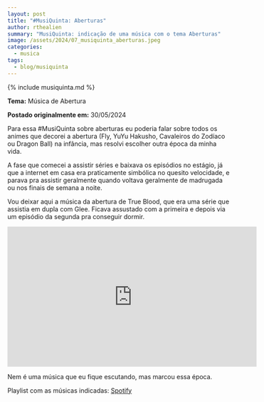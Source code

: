 ```yaml
---
layout: post
title: "#MusiQuinta: Aberturas"
author: rthealien
summary: "MusiQuinta: indicação de uma música com o tema Aberturas"
image: /assets/2024/07_musiquinta_aberturas.jpeg
categories:
  - musica
tags:
  - blog/musiquinta
---
```


{% include musiquinta.md %}

**Tema:** Música de Abertura

**Postado originalmente em:** 30/05/2024

Para essa \#MusiQuinta sobre aberturas eu poderia falar sobre todos os animes que decorei a abertura (Fly, YuYu Hakusho, Cavaleiros do Zodíaco ou Dragon Ball) na infância, mas resolvi escolher outra época da minha vida.

A fase que comecei a assistir séries e baixava os episódios no estágio, já que a internet em casa era praticamente simbólica no quesito velocidade, e parava pra assistir geralmente quando voltava geralmente de madrugada ou nos finais de semana a noite.

Vou deixar aqui a música da abertura de True Blood, que era uma série que assistia em dupla com Glee. Ficava assustado com a primeira e depois via um episódio da segunda pra conseguir dormir.

<iframe width="560" height="315" src="https://www.youtube-nocookie.com/embed/sUZ4ibOZzxk?si=RlHxrM7A5D26VrKy" title="YouTube video player" frameborder="0" allow="accelerometer; autoplay; clipboard-write; encrypted-media; gyroscope; picture-in-picture; web-share" referrerpolicy="strict-origin-when-cross-origin" allowfullscreen="1"></iframe>

Nem é uma música que eu fique escutando, mas marcou essa época.

Playlist com as músicas indicadas: [Spotify](https://open.spotify.com/playlist/2I1UFxGuHHAqpexUwtDRXE)
